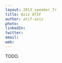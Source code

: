 ```yaml
---
layout: 2013_speaker_fr
title: Aziz ATIF
author: atif-aziz
photo: 
linkedIn: 
twitter: 
email: 
web: 
---
```


TODO.